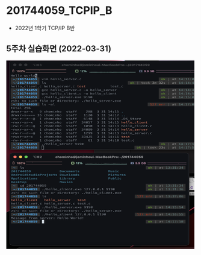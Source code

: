 # 201744059_TCPIP_B
  - 2022년 1학기 TCP/IP B반


## 5주차 실습화면 (2022-03-31)

<img width="500" height="500" src="https://github.com/chominho14/201744059_TCPIP_B/blob/main/pic/5%E1%84%8C%E1%85%AE%E1%84%8E%E1%85%A1%E1%84%89%E1%85%B5%E1%86%AF%E1%84%89%E1%85%B3%E1%86%B8%E1%84%92%E1%85%AA%E1%84%86%E1%85%A7%E1%86%AB.png"></img>

